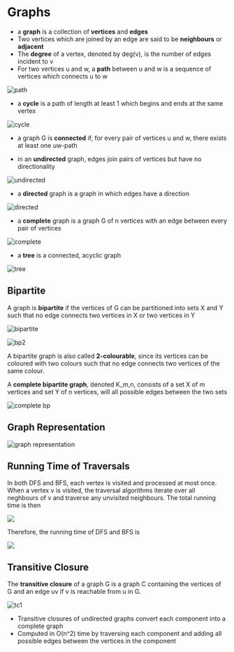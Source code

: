 # Graphs

- a **graph** is a collection of **vertices** and **edges**
- Two vertices which are joined by an edge are said to be **neighbours** or **adjacent**
- The **degree** of a vertex, denoted by deg(v), is the number of edges incident to v
- For two vertices u and w, a **path** between u and w is a sequence of vertices which connects u to w

![path](http://i.imgur.com/Z3bFsTr.png)

- a **cycle** is a path of length at least 1 which begins and ends at the same vertex

![cycle](http://i.imgur.com/ABbkmGI.png)

- a graph G is **connected** if, for every pair of vertices u and w, there exists at least one uw-path

- in an **undirected** graph, edges join pairs of vertices but have no directionality

![undirected](http://i.imgur.com/sXFw26w.png)

- a **directed** graph is a graph in which edges have a direction

![directed](http://i.imgur.com/QZoQqtl.png)

- a **complete** graph is a graph G of n vertices with an edge between every pair of vertices

![complete](http://i.imgur.com/OJaSR8J.png)

- a **tree** is a connected, acyclic graph

![tree](http://i.imgur.com/YERPDC3.png)

## Bipartite

A graph is **bipartite** if the vertices of G can be partitioned into sets X and Y such that no edge connects two vertices in X or two vertices in Y

![bipartite](http://i.imgur.com/23A8Ej7.png)

![bp2](http://i.imgur.com/CabC3Sd.png)

A bipartite graph is also called **2-colourable**, since its vertices can be coloured with two colours such that no edge connects two vertices of the same colour.

A **complete bipartite graph**, denoted K_m,n, consists of a set X of m vertices and set Y of n vertices, will all possible edges between the two sets

![complete bp](http://i.imgur.com/N7YdIV2.png)

## Graph Representation

![graph representation](http://i.imgur.com/xXzD8T3.png)

## Running Time of Traversals

In both DFS and BFS, each vertex is visited and processed at most once.
When a vertex v is visited, the traversal algorithms iterate over all neghbours of v and traverse any unvisited neighbours. The total running time is then

![](http://i.imgur.com/kxXoyIm.png)

Therefore, the running time of DFS and BFS is

![](http://i.imgur.com/I439pFK.png)

## Transitive Closure

The **transitive closure** of a graph G is a graph C containing the vertices of G and an edge uv if v is reachable from u in G.

![tc1](http://i.imgur.com/8Vm0Wgw.png)

- Transitive closures of undirected graphs convert each component into a complete graph
- Computed in O(n^2) time by traversing each component and adding all possible edges between the vertices in the component
